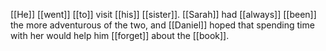 [[He]] [[went]] [[to]] visit [[his]] [[sister]]. [[Sarah]] had [[always]] [[been]] the more adventurous of the two, and [[Daniel]] hoped that spending time with her would help him [[forget]] about the [[book]].